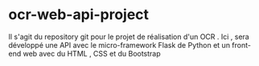 # ocr-web-api-project
Il s'agit du repository git pour le projet de réalisation d'un OCR . Ici , sera développé une API avec le micro-framework Flask de Python  et un front-end web avec du HTML , CSS et du Bootstrap
